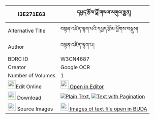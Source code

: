 |I3E271E63|དཔྱད་རྩོམ་བློ་གསལ་མགུལ་རྒྱན། 
| --- | --- 
|Alternative Title |བསྟན་འཛིན་ལྷག་པའི་དཔྱད་རྩོམ་ཕྱོགས་བསྡུས།
|Author| བསྟན་འཛིན་ལྷག་པ།
|BDRC ID | W3CN4687
|Creator | Google OCR
|Number of Volumes| 1
|<img width="25" src="https://img.icons8.com/color/25/000000/edit-property.png">Edit Online| [<img width="25" src="https://avatars.githubusercontent.com/u/45091458?s=200&v=4"> Open in Editor](http://editor.openpecha.org/I3E271E63)
|<img width="25" src="https://img.icons8.com/fluent/48/000000/download-2.png"/>  Download | [![](https://img.icons8.com/color/20/000000/txt.png)Plain Text](https://github.com/Openpecha/I3E271E63/releases/download/v2/che_tsom_losal_gulgyen_plain_I3E271E63.zip), [![](https://img.icons8.com/color/20/000000/txt.png)Text with Pagination](https://github.com/Openpecha/I3E271E63/releases/download/v2/che_tsom_losal_gulgyen_pages_I3E271E63.zip)
|<img width="25" src="https://img.icons8.com/plasticine/100/000000/pictures-folder.png"/>  Source Images | [<img width="25" src="https://library.bdrc.io/icons/BUDA-small.svg"> Images of text file open in BUDA](https://library.bdrc.io/show/bdr:W3CN4687)